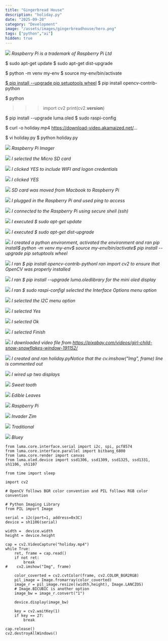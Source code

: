 ```yaml
---
title: "Gingerbread House"
description: "holiday.py"
date: "2025-09-20"
category: "Development"
image: "/assets/images/gingerbreadhouse/hero.png"
tags: ["python","ai"]
hidden: true
---
```


![](/assets/images/gingerbreadhouse/raspberry-pi-logo.svg)
*Raspberry Pi is a trademark of Raspberry Pi Ltd*


$ sudo apt-get update
$ sudo  apt-get dist-upgrade

$ python -m venv my-env
$ source my-env/bin/activate

[$ pip install --upgrade pip setuptools wheel](https://singleboardblog.com/install-python-opencv-on-raspberry-pi/?fbclid=IwAR1BtOgVIk8SzhOmEIcPJk_73dkW8a9rc5bsi54KpVDr1vuCB6jnxBgWVqk)
$ pip install opencv-contrib-python

$ python
>>> import cv2
>>> print(cv2.__version__)

$ pip install --upgrade luma.oled
$ sudo raspi-config

$ curl -o holiday.mp4 https://download-video.akamaized.net/...

$ vi holiday.py
$ python holiday.py

![](/assets/images/gingerbreadhouse/screenshot-2023-12-26-at-10.44.44-am-1362x956.png)
*Raspberry Pi Imager*

![](/assets/images/gingerbreadhouse/screenshot-2023-12-26-at-10.44.54-am-1360x952.png)
*I selected the Micro SD card*

![](/assets/images/gingerbreadhouse/screenshot-2023-12-26-at-10.45.04-am-1354x954.png)
*I clicked YES to include WIFI and logon credentials*

![](/assets/images/gingerbreadhouse/screenshot-2023-12-26-at-10.45.11-am-1358x952.png)
*I clicked YES*

![](/assets/images/gingerbreadhouse/screenshot-2023-12-26-at-10.48.35-am-1362x954.png)
*SD card was moved from Macbook to Raspberry Pi*

![](/assets/images/gingerbreadhouse/screenshot-2023-12-26-at-1.33.59-pm-1144x744.png)
*I plugged in the Raspberry Pi and used ping to access*

![](/assets/images/gingerbreadhouse/screenshot-2023-12-26-at-1.36.24-pm-1132x732.png)
*I connected to the Raspberry Pi using secure shell (ssh)*

![](/assets/images/gingerbreadhouse/screenshot-2023-12-26-at-1.38.15-pm-1138x740.png)
*I executed $ sudo apt-get update*

![](/assets/images/gingerbreadhouse/screenshot-2023-12-26-at-1.39.14-pm-1132x734.png)
*I executed $ sudo apt-get dist-upgrade*

![](/assets/images/gingerbreadhouse/screenshot-2023-12-27-at-5.56.06-am-1140x746.png)
*I created a python environment, activated the environment and ran pip install$ python -m venv my-env$ source my-env/bin/activate$ pip install --upgrade pip setuptools wheel*

![](/assets/images/gingerbreadhouse/screenshot-2023-12-27-at-5.58.01-am-1128x744.png)
*I ran $ pip install opencv-contrib-pythonI ran import cv2 to ensure that OpenCV was properly installed*

![](/assets/images/gingerbreadhouse/screenshot-2023-12-27-at-5.59.24-am-1130x740.png)
*I ran $ pip install --upgrade luma.oledlibrary for the mini oled display*

![](/assets/images/gingerbreadhouse/screenshot-2023-12-26-at-1.52.14-pm-1140x734.png)
*I ran $ sudo raspi-configI selected the Interface Options menu option*

![](/assets/images/gingerbreadhouse/screenshot-2023-12-26-at-1.52.29-pm-1138x742.png)
*I selected the I2C menu option*

![](/assets/images/gingerbreadhouse/screenshot-2023-12-26-at-1.52.42-pm-1138x736.png)
*I selected Yes*

![](/assets/images/gingerbreadhouse/screenshot-2023-12-26-at-1.52.52-pm-1136x744.png)
*I selected Ok*

![](/assets/images/gingerbreadhouse/screenshot-2023-12-26-at-1.53.05-pm-1140x734.png)
*I selected Finish*

![](/assets/images/gingerbreadhouse/screenshot-2023-12-27-at-6.01.01-am-1134x738.png)
*I downloaded video file from https://pixabay.com/videos/girl-child-snow-snowflakes-window-191152/*

![](/assets/images/gingerbreadhouse/screenshot-2023-12-27-at-6.01.59-am-1138x742.png)
*I created and ran holiday.pyNotice that the cv.imshow("Img", frame) line is commented out*

![](/assets/images/gingerbreadhouse/img-5336-1380x1840.jpg)
*I wired up two displays*

![](/assets/images/gingerbreadhouse/414614983-3592654821010285-4862293336907881210-n-1532x1149.jpg)
*Sweet tooth*

![](/assets/images/gingerbreadhouse/413991968-3592654847676949-8340720245653303904-n-1134x2016.jpg)
*Edible Leaves*

![](/assets/images/gingerbreadhouse/414650583-3592654754343625-1719951648167488634-n-2048x1536.jpg)
*Raspberry Pi*

![](/assets/images/gingerbreadhouse/414450418-3592654787676955-2853045504914548798-n-1536x2048.jpg)
*Invader Zim*

![](/assets/images/gingerbreadhouse/414438799-3592654771010290-8300621329522910848-n-2048x1536.jpg)
*Traditional*

![](/assets/images/gingerbreadhouse/414472361-3592654111010356-258204729919225997-n-960x720.jpg)
*Bluey*


```text
from luma.core.interface.serial import i2c, spi, pcf8574
from luma.core.interface.parallel import bitbang_6800
from luma.core.render import canvas
from luma.oled.device import ssd1306, ssd1309, ssd1325, ssd1331, sh1106, sh1107

from time import sleep

import cv2

# OpenCV follows BGR color convention and PIL follows RGB color convention

# Python Imaging Library
from PIL import Image

serial = i2c(port=1, address=0x3C)
device = sh1106(serial)

width =  device.width
height = device.height

cap = cv2.VideoCapture("holiday.mp4")
while True:
    ret, frame = cap.read()
    if not ret:
        break
#    cv2.imshow("Img", frame)
    
    color_coverted = cv2.cvtColor(frame, cv2.COLOR_BGR2RGB)
    pil_image = Image.fromarray(color_coverted)
    image_r = pil_image.resize((width,height), Image.LANCZOS) 
    # Image.BICUBIC is another option
    image_bw = image_r.convert("1")

    device.display(image_bw)

    key = cv2.waitKey(1)
    if key == 27:
        break
        
cap.release()
cv2.destroyAllWindows()
```

